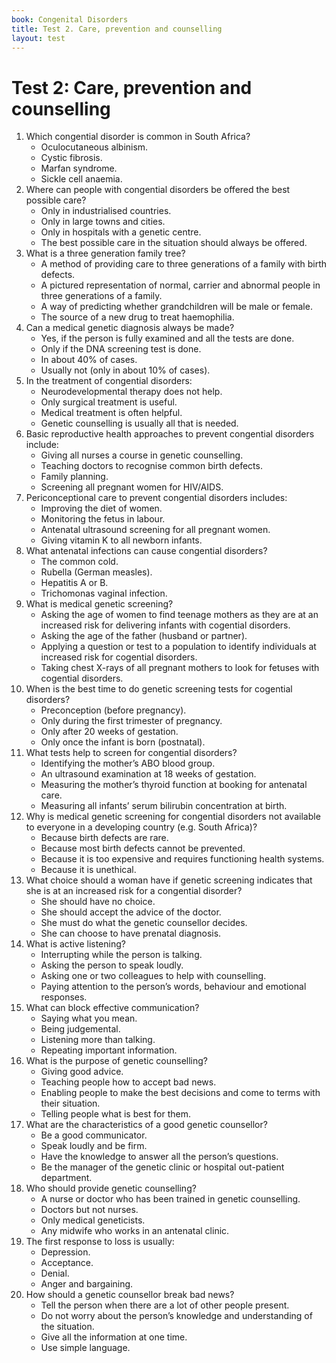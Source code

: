 ```yaml
---
book: Congenital Disorders
title: Test 2. Care, prevention and counselling
layout: test
---
```


# Test 2: Care, prevention and counselling

1.	Which congential disorder is common in South Africa?
	+	Oculocutaneous albinism.
	-	Cystic fibrosis.
	-	Marfan syndrome.
	-	Sickle cell anaemia.
2.	Where can people with congential disorders be offered the best possible care?
	-	Only in industrialised countries.
	-	Only in large towns and cities.
	-	Only in hospitals with a genetic centre.
	+	The best possible care in the situation should always be offered.
3.	What is a three generation family tree?
	-	A method of providing care to three generations of a family with birth defects.
	+	A pictured representation of normal, carrier and abnormal people in three generations of a family.
	-	A way of predicting whether grandchildren will be male or female.
	-	The source of a new drug to treat haemophilia.
4.	Can a medical genetic diagnosis always be made?
	-	Yes, if the person is fully examined and all the tests are done.
	-	Only if the DNA screening test is done.
	+	In about 40% of cases.
	-	Usually not (only in about 10% of cases).
5.	In the treatment of congential disorders:
	-	Neurodevelopmental therapy does not help.
	-	Only surgical treatment is useful.
	+	Medical treatment is often helpful.
	-	Genetic counselling is usually all that is needed.
6.	Basic reproductive health approaches to prevent congential disorders include:
	-	Giving all nurses a course in genetic counselling.
	-	Teaching doctors to recognise common birth defects.
	+	Family planning.
	-	Screening all pregnant women for HIV/AIDS.
7.	Periconceptional care to prevent congential disorders includes:
	+	Improving the diet of women.
	-	Monitoring the fetus in labour.
	-	Antenatal ultrasound screening for all pregnant women.
	-	Giving vitamin K to all newborn infants.
8.	What antenatal infections can cause congential disorders?
	-	The common cold.
	+	Rubella (German measles).
	-	Hepatitis A or B.
	-	Trichomonas vaginal infection.
9.	What is medical genetic screening?
	-	Asking the age of women to find teenage mothers as they are at an increased risk for delivering infants with cogential disorders.
	-	Asking the age of the father (husband or partner).
	+	Applying a question or test to a population to identify individuals at increased risk for cogential disorders.
	-	Taking chest X-rays of all pregnant mothers to look for fetuses with cogential disorders.
10.	When is the best time to do genetic screening tests for cogential disorders?
	+	Preconception (before pregnancy).
	-	Only during the first trimester of pregnancy.
	-	Only after 20 weeks of gestation.
	-	Only once the infant is born (postnatal).
11.	What tests help to screen for congential disorders?
	-	Identifying the mother’s ABO blood group.
	+	An ultrasound examination at 18 weeks of gestation.
	-	Measuring the mother’s thyroid function at booking for antenatal care.
	-	Measuring all infants’ serum bilirubin concentration at birth.
12.	Why is medical genetic screening for congential disorders not available to everyone in a developing country (e.g. South Africa)?
	-	Because birth defects are rare.
	-	Because most birth defects cannot be prevented.
	+	Because it is too expensive and requires functioning health systems.
	-	Because it is unethical.
13.	What choice should a woman have if genetic screening indicates that she is at an increased risk for a congential disorder?
	-	She should have no choice.
	-	She should accept the advice of the doctor.
	-	She must do what the genetic counsellor decides.
	+	She can choose to have prenatal diagnosis.
14.	What is active listening?
	-	Interrupting while the person is talking.
	-	Asking the person to speak loudly.
	-	Asking one or two colleagues to help with counselling.
	+	Paying attention to the person’s words, behaviour and emotional responses.
15.	What can block effective communication?
	-	Saying what you mean.
	+	Being judgemental.
	-	Listening more than talking.
	-	Repeating important information.
16.	What is the purpose of genetic counselling?
	-	Giving good advice.
	-	Teaching people how to accept bad news.
	+	Enabling people to make the best decisions and come to terms with their situation.
	-	Telling people what is best for them.
17.	What are the characteristics of a good genetic counsellor?
	+	Be a good communicator.
	-	Speak loudly and be firm.
	-	Have the knowledge to answer all the person’s questions.
	-	Be the manager of the genetic clinic or hospital out-patient department.
18.	Who should provide genetic counselling?
	+	A nurse or doctor who has been trained in genetic counselling.
	-	Doctors but not nurses.
	-	Only medical geneticists.
	-	Any midwife who works in an antenatal clinic.
19.	The first response to loss is usually:
	-	Depression.
	-	Acceptance.
	+	Denial.
	-	Anger and bargaining.
20.	How should a genetic counsellor break bad news?
	-	Tell the person when there are a lot of other people present.
	-	Do not worry about the person’s knowledge and understanding of the situation.
	-	Give all the information at one time.
	+	Use simple language.
